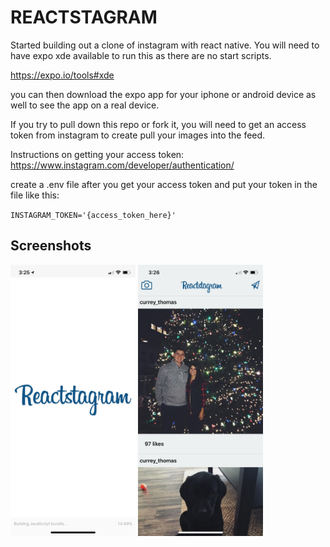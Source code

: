 # REACTSTAGRAM

Started building out a clone of instagram with react native. You will need to have expo xde available to run this as there are no start scripts.

https://expo.io/tools#xde

you can then download the expo app for your iphone or android device as well to see the app on a real device.

If you try to pull down this repo or fork it, you will need to get an access token from instagram to create pull your images into the feed. 

Instructions on getting your access token: https://www.instagram.com/developer/authentication/

create a .env file after you get your access token and put your token in the file like this:

`INSTAGRAM_TOKEN='{access_token_here}'`



## Screenshots

<img src="https://github.com/curreythomas/reactstagram/blob/master/assets/imgs/splash-screenshot.jpg" width="200"> <img src="https://github.com/curreythomas/reactstagram/blob/master/assets/imgs/feed-screenshot.jpg" width="200">
